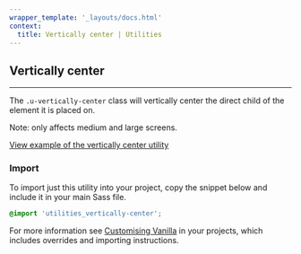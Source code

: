 ```yaml
---
wrapper_template: '_layouts/docs.html'
context:
  title: Vertically center | Utilities
---
```


## Vertically center

<hr>

The `.u-vertically-center` class will vertically center the direct child of the element it is placed on.

Note: only affects medium and large screens.

<a href="/docs/examples/utilities/vertically-center/" class="js-example">
View example of the vertically center utility
</a>

### Import

To import just this utility into your project, copy the snippet below and include it in your main Sass file.

```scss
@import 'utilities_vertically-center';
```

For more information see [Customising Vanilla](/docs/customising-vanilla/) in your projects, which includes overrides and importing instructions.

